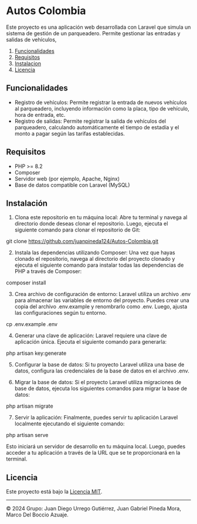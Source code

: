 # Autos Colombia

Este proyecto es una aplicación web desarrollada con Laravel que simula un sistema de gestión de un parqueadero. Permite gestionar las entradas y salidas de vehículos, 

1. [Funcionalidades](#funcionalidades)
2. [Requisitos](#requisitos)
3. [Instalacion](#instalación)
4. [Licencia](#licencia)

## Funcionalidades

- Registro de vehículos: Permite registrar la entrada de nuevos vehículos al parqueadero, incluyendo información como la placa, tipo de vehículo, hora de entrada, etc.
- Registro de salidas: Permite registrar la salida de vehículos del parqueadero, calculando automáticamente el tiempo de estadía y el monto a pagar según las tarifas establecidas.

## Requisitos

- PHP >= 8.2
- Composer
- Servidor web (por ejemplo, Apache, Nginx)
- Base de datos compatible con Laravel (MySQL)

## Instalación

1. Clona este repositorio en tu máquina local: Abre tu terminal y navega al directorio donde deseas clonar el repositorio. Luego, ejecuta el siguiente comando para clonar el repositorio de Git:

git clone https://github.com/juanpineda124/Autos-Colombia.git


2. Instala las dependencias utilizando Composer: Una vez que hayas clonado el repositorio, navega al directorio del proyecto clonado y ejecuta el siguiente comando para instalar todas las dependencias de PHP a través de Composer:

composer install

3. Crea archivo de configuración de entorno: Laravel utiliza un archivo  .env para almacenar las variables de entorno del proyecto. Puedes crear una copia del archivo .env.example y renombrarlo como .env. Luego, ajusta las configuraciones según tu entorno.

cp .env.example .env

4. Generar una clave de aplicación: Laravel requiere una clave de aplicación única. Ejecuta el siguiente comando para generarla:

php artisan key:generate

5. Configurar la base de datos: Si tu proyecto Laravel utiliza una base de datos, configura las credenciales de la base de datos en el archivo   .env.

6. Migrar la base de datos: Si el proyecto Laravel utiliza migraciones de base de datos, ejecuta los siguientes comandos para migrar la base de datos:

php artisan migrate

7. Servir la aplicación: Finalmente, puedes servir tu aplicación Laravel localmente ejecutando el siguiente comando:

php artisan serve

Esto iniciará un servidor de desarrollo en tu máquina local. Luego, puedes acceder a tu aplicación a través de la URL que se te proporcionará en la terminal.

## Licencia

Este proyecto está bajo la [Licencia MIT](LICENSE).

---
© 2024 Grupo:
Juan Diego Urrego Gutiérrez,
Juan Gabriel Pineda Mora,
Marco Del Boccio Azuaje.




